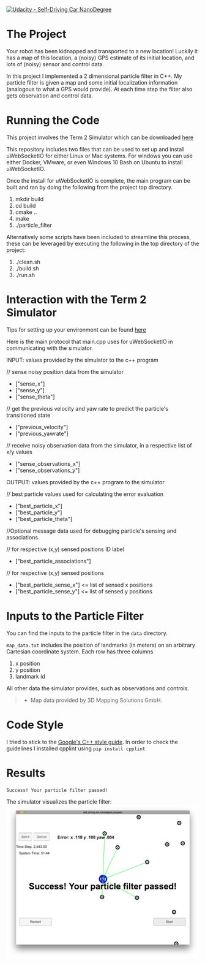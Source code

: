 [![Udacity - Self-Driving Car NanoDegree](https://s3.amazonaws.com/udacity-sdc/github/shield-carnd.svg)](http://www.udacity.com/drive)

# The Project
Your robot has been kidnapped and transported to a new location! Luckily it has a map of this location, a (noisy) GPS estimate of its initial location, and lots of (noisy) sensor and control data.

In this project I implemented a 2 dimensional particle filter in C++. My particle filter is given a map and some initial localization information (analogous to what a GPS would provide). At each time step the filter also gets observation and control data.

[//]: # (Image References)

[image1]: ./images/simulator.png "Simaluator"

# Running the Code
This project involves the Term 2 Simulator which can be downloaded [here](https://github.com/udacity/self-driving-car-sim/releases)

This repository includes two files that can be used to set up and install uWebSocketIO for either Linux or Mac systems. For windows you can use either Docker, VMware, or even Windows 10 Bash on Ubuntu to install uWebSocketIO.

Once the install for uWebSocketIO is complete, the main program can be built and ran by doing the following from the project top directory.

1. mkdir build
2. cd build
3. cmake ..
4. make
5. ./particle_filter

Alternatively some scripts have been included to streamline this process, these can be leveraged by executing the following in the top directory of the project:

1. ./clean.sh
2. ./build.sh
3. ./run.sh

# Interaction with the Term 2 Simulator
Tips for setting up your environment can be found [here](https://classroom.udacity.com/nanodegrees/nd013/parts/40f38239-66b6-46ec-ae68-03afd8a601c8/modules/0949fca6-b379-42af-a919-ee50aa304e6a/lessons/f758c44c-5e40-4e01-93b5-1a82aa4e044f/concepts/23d376c7-0195-4276-bdf0-e02f1f3c665d)

Here is the main protocol that main.cpp uses for uWebSocketIO in communicating with the simulator.

INPUT: values provided by the simulator to the c++ program

// sense noisy position data from the simulator
* ["sense_x"]
* ["sense_y"]
* ["sense_theta"]

// get the previous velocity and yaw rate to predict the particle's transitioned state
* ["previous_velocity"]
* ["previous_yawrate"]

// receive noisy observation data from the simulator, in a respective list of x/y values
* ["sense_observations_x"]
* ["sense_observations_y"]


OUTPUT: values provided by the c++ program to the simulator

// best particle values used for calculating the error evaluation
* ["best_particle_x"]
* ["best_particle_y"]
* ["best_particle_theta"]

//Optional message data used for debugging particle's sensing and associations

// for respective (x,y) sensed positions ID label
* ["best_particle_associations"]

// for respective (x,y) sensed positions
* ["best_particle_sense_x"] <= list of sensed x positions
* ["best_particle_sense_y"] <= list of sensed y positions



# Inputs to the Particle Filter
You can find the inputs to the particle filter in the `data` directory.

`map_data.txt` includes the position of landmarks (in meters) on an arbitrary Cartesian coordinate system. Each row has three columns
1. x position
2. y position
3. landmark id

All other data the simulator provides, such as observations and controls.

> * Map data provided by 3D Mapping Solutions GmbH.


# Code Style
I tried to stick to the [Google's C++ style guide](https://google.github.io/styleguide/cppguide.html).
In order to check the guidelines I installed cpplint using 
`pip install cpplint`


# Results
```
Success! Your particle filter passed!
```

The simulator visualizes the particle filter:
![alt text][image1]




